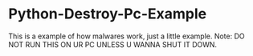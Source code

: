 # Python-Destroy-Pc-Example
This is a example of how malwares work, just a little example. Note: DO NOT RUN THIS ON UR PC UNLESS U WANNA SHUT IT DOWN.
